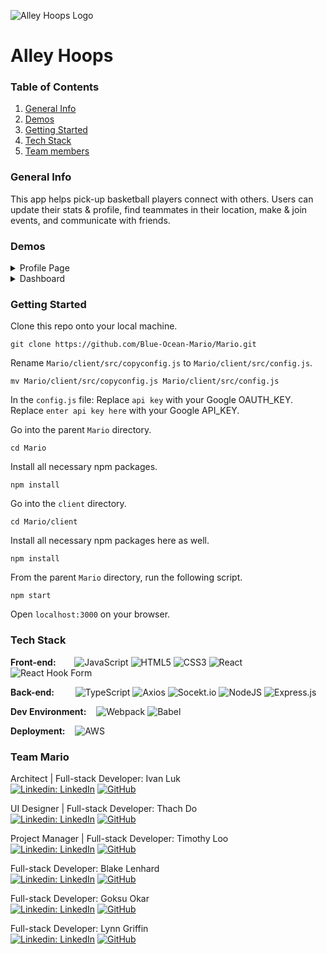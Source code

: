 ![Alley Hoops Logo](https://user-images.githubusercontent.com/46430556/194718808-89d30bef-fb99-49b5-a8f7-454195e60a63.png)
# Alley Hoops

### Table of Contents
1. [General Info](#general-info)
2. [Demos](#demo)
3. [Getting Started](#start)
4. [Tech Stack](#tech)
5. [Team members](#team)

<a name="general-info"></a>
### General Info 
<!--![Draft](https://img.shields.io/badge/Draft-5a29e4.svg?style=flat&logoColor=white) <br />-->
This app helps pick-up basketball players connect with others. Users can update their stats & profile, find teammates in their location, make & join events, and communicate with friends.

<a name="demo"></a>
### Demos
<details><summary>Profile Page</summary>
  
![profilePage](https://user-images.githubusercontent.com/46430556/194717852-9228d2f2-b52f-4741-b75c-d9f14adbb7c3.gif)

</details>

<details><summary>Dashboard</summary>
  
![dashboard](https://user-images.githubusercontent.com/46430556/194718274-87f66a40-1ba1-4c3f-a657-1e49dad75fc9.gif)

</details>

<a name="start"></a>
### Getting Started
Clone this repo onto your local machine.
```
git clone https://github.com/Blue-Ocean-Mario/Mario.git
```

Rename `Mario/client/src/copyconfig.js` to `Mario/client/src/config.js`.
```
mv Mario/client/src/copyconfig.js Mario/client/src/config.js
```

In the `config.js` file:
Replace `api key` with your Google OAUTH_KEY.
Replace `enter api key here` with your Google API_KEY.

Go into the parent `Mario` directory.
```
cd Mario
```

Install all necessary npm packages.
```
npm install
```

Go into the `client` directory.
```
cd Mario/client
```

Install all necessary npm packages here as well.
```
npm install
```

From the parent `Mario` directory, run the following script.
```
npm start
```

Open `localhost:3000` on your browser.

<a name="tech"></a>
### Tech Stack




**Front-end:** &emsp;&nbsp;&nbsp;
![JavaScript](https://img.shields.io/badge/javascript-%23323330.svg?style=for-the-badge&logo=javascript&logoColor=%23F7DF1E)
![HTML5](https://img.shields.io/badge/html5-%23E34F26.svg?style=for-the-badge&logo=html5&logoColor=white)
![CSS3](https://img.shields.io/badge/css3-%231572B6.svg?style=for-the-badge&logo=css3&logoColor=white)
![React](https://img.shields.io/badge/react-%2320232a.svg?style=for-the-badge&logo=react&logoColor=%2361DAFB)
![React Hook Form](https://img.shields.io/badge/React%20Hook%20Form-%23EC5990.svg?style=for-the-badge&logo=reacthookform&logoColor=white)

**Back-end:** &emsp;&nbsp; &nbsp;
![TypeScript](https://img.shields.io/badge/TypeScript-007ACC?style=for-the-badge&logo=typescript&logoColor=white)
![Axios](https://img.shields.io/badge/axios-5a29e4.svg?style=for-the-badge&logo=axios&logoColor=white)
![Socekt.io](https://img.shields.io/badge/Socket.io-010101?&style=for-the-badge&logo=Socket.io&logoColor=white)
![NodeJS](https://img.shields.io/badge/node.js-6DA55F?style=for-the-badge&logo=node.js&logoColor=white)
![Express.js](https://img.shields.io/badge/express.js-%23404d59.svg?style=for-the-badge&logo=express&logoColor=%2361DAFB)

**Dev Environment:** &nbsp;&nbsp;
![Webpack](https://img.shields.io/badge/webpack-%238DD6F9.svg?style=for-the-badge&logo=webpack&logoColor=black)
![Babel](https://img.shields.io/badge/Babel-F9DC3e?style=for-the-badge&logo=babel&logoColor=black)

**Deployment:** &nbsp;&nbsp;
![AWS](https://img.shields.io/badge/AWS-%23FF9900.svg?style=for-the-badge&logo=amazon-aws&logoColor=white)




<a name="team"></a>
### Team Mario
Architect | Full-stack Developer: Ivan Luk\
[![Linkedin: LinkedIn](https://img.shields.io/badge/linkedin-%230077B5.svg?style=for-the-badge&logo=linkedin&logoColor=white)](https://www.linkedin.com/in/luki1/)
[![GitHub](https://img.shields.io/badge/github-%23121011.svg?style=for-the-badge&logo=github&logoColor=white)](https://github.com/theivanluk)

UI Designer | Full-stack Developer: Thach Do\
[![Linkedin: LinkedIn](https://img.shields.io/badge/linkedin-%230077B5.svg?style=for-the-badge&logo=linkedin&logoColor=white)](https://www.linkedin.com/in/thachdo90/)
[![GitHub](https://img.shields.io/badge/github-%23121011.svg?style=for-the-badge&logo=github&logoColor=white)](https://github.com/thachdo90)

Project Manager | Full-stack Developer: Timothy Loo\
[![Linkedin: LinkedIn](https://img.shields.io/badge/linkedin-%230077B5.svg?style=for-the-badge&logo=linkedin&logoColor=white)](https://www.linkedin.com/in/timothy-j-loo/)
[![GitHub](https://img.shields.io/badge/github-%23121011.svg?style=for-the-badge&logo=github&logoColor=white)](https://github.com/TimothyLoo)

Full-stack Developer: Blake Lenhard\
[![Linkedin: LinkedIn](https://img.shields.io/badge/linkedin-%230077B5.svg?style=for-the-badge&logo=linkedin&logoColor=white)](https://www.linkedin.com/in/blake-lenhard/)
[![GitHub](https://img.shields.io/badge/github-%23121011.svg?style=for-the-badge&logo=github&logoColor=white)](https://github.com/Dieogenes)

Full-stack Developer: Goksu Okar\
[![Linkedin: LinkedIn](https://img.shields.io/badge/linkedin-%230077B5.svg?style=for-the-badge&logo=linkedin&logoColor=white)](https://www.linkedin.com/in/goksuokar/)
[![GitHub](https://img.shields.io/badge/github-%23121011.svg?style=for-the-badge&logo=github&logoColor=white)](https://github.com/GoksuOkar)

Full-stack Developer: Lynn Griffin\
[![Linkedin: LinkedIn](https://img.shields.io/badge/linkedin-%230077B5.svg?style=for-the-badge&logo=linkedin&logoColor=white)](https://www.linkedin.com/in/grifflynn/)
[![GitHub](https://img.shields.io/badge/github-%23121011.svg?style=for-the-badge&logo=github&logoColor=white)](https://github.com/GriffLynn)

